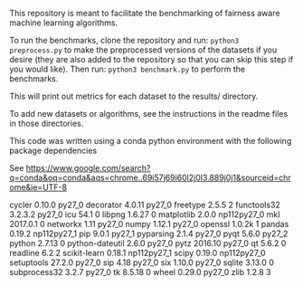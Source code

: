 This repository is meant to facilitate the benchmarking of fairness aware machine learning algorithms.

To run the benchmarks, clone the repository and run:
`python3 preprocess.py`
to make the preprocessed versions of the datasets if you desire (they are also added to the
repository so that you can skip this step if you would like).
Then run:
`python3 benchmark.py`
to perform the benchmarks.

This will print out metrics for each dataset to the results/ directory.

To add new datasets or algorithms, see the instructions in the readme files in those directories.



This code was written using a conda python environment with the following package dependencies

See https://www.google.com/search?q=conda&oq=conda&aqs=chrome..69i57j69i60l2j0l3.889j0j1&sourceid=chrome&ie=UTF-8

cycler                    0.10.0                   py27_0
decorator                 4.0.11                   py27_0
freetype                  2.5.5                         2
functools32               3.2.3.2                  py27_0
icu                       54.1                          0
libpng                    1.6.27                        0
matplotlib                2.0.0               np112py27_0
mkl                       2017.0.1                      0
networkx                  1.11                     py27_0
numpy                     1.12.1                   py27_0
openssl                   1.0.2k                        1
pandas                    0.19.2              np112py27_1
pip                       9.0.1                    py27_1
pyparsing                 2.1.4                    py27_0
pyqt                      5.6.0                    py27_2
python                    2.7.13                        0
python-dateutil           2.6.0                    py27_0
pytz                      2016.10                  py27_0
qt                        5.6.2                         0
readline                  6.2                           2
scikit-learn              0.18.1              np112py27_1
scipy                     0.19.0              np112py27_0
setuptools                27.2.0                   py27_0
sip                       4.18                     py27_0
six                       1.10.0                   py27_0
sqlite                    3.13.0                        0
subprocess32              3.2.7                    py27_0
tk                        8.5.18                        0
wheel                     0.29.0                   py27_0
zlib                      1.2.8                         3
